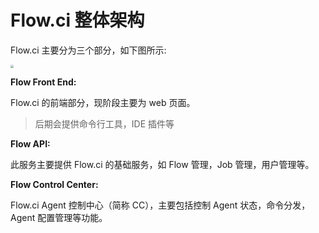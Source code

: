# Flow.ci 整体架构

Flow.ci 主要分为三个部分，如下图所示:

<img src="https://images-cdn.shimo.im/GoWZdCbi1OwuSdRR/image.png!thumbnail" style="zoom:30%">

**Flow Front End:**

Flow.ci 的前端部分，现阶段主要为 web 页面。

> 后期会提供命令行工具，IDE 插件等

**Flow API:**

此服务主要提供 Flow.ci 的基础服务，如 Flow 管理，Job 管理，用户管理等。


**Flow Control Center:**

Flow.ci  Agent 控制中心（简称 CC），主要包括控制 Agent 状态，命令分发，Agent 配置管理等功能。